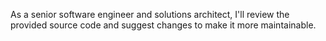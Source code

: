 As a senior software engineer and solutions architect, I'll review the provided source code and suggest changes to make it more maintainable.
